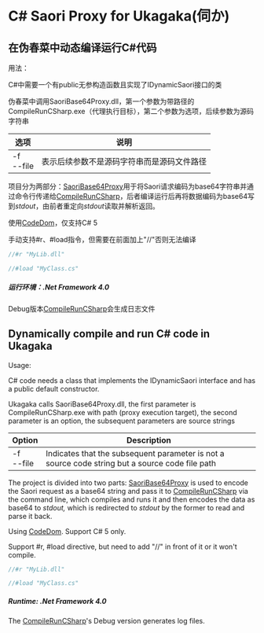 # C# Saori Proxy for Ukagaka(伺か)

## 在伪春菜中动态编译运行C#代码

用法：

C#中需要一个有public无参构造函数且实现了IDynamicSaori接口的类

伪春菜中调用SaoriBase64Proxy.dll，第一个参数为带路径的CompileRunCSharp.exe（代理执行目标），第二个参数为选项，后续参数为源码字符串

| 选项         | 说明                                       |
| ------------ | ------------------------------------------ |
| -f<br>--file | 表示后续参数不是源码字符串而是源码文件路径 |

项目分为两部分：[SaoriBase64Proxy](SaoriBase64Proxy)用于将Saori请求编码为base64字符串并通过命令行传递给[CompileRunCSharp](CompileRunCSharp)，后者编译运行后再将数据编码为base64写到*stdout*，由前者重定向*stdout*读取并解析返回。

使用[CodeDom](https://docs.microsoft.com/zh-cn/dotnet/api/microsoft.csharp.csharpcodeprovider?view=netframework-4.0)，仅支持C# 5

手动支持#r、#load指令，但需要在前面加上"//"否则无法编译

```C#
//#r "MyLib.dll"
```

```C#
//#load "MyClass.cs"
```

##### 运行环境：.Net Framework 4.0

Debug版本[CompileRunCSharp](CompileRunCSharp)会生成日志文件





## Dynamically compile and run C# code in Ukagaka

Usage: 

C# code needs a class that implements the IDynamicSaori interface and has a public default constructor.

Ukagaka calls SaoriBase64Proxy.dll, the first parameter is CompileRunCSharp.exe with path (proxy execution target), the second parameter is an option, the subsequent parameters are source strings

| Option       | Description                                                  |
| ------------ | ------------------------------------------------------------ |
| -f<br>--file | Indicates that the subsequent parameter is not a source code string but a source code file path |

The project is divided into two parts: [SaoriBase64Proxy](SaoriBase64Proxy) is used to encode the Saori request as a base64 string and pass it to [CompileRunCSharp](CompileRunCSharp) via the command line, which compiles and runs it and then encodes the data as base64 to *stdout,* which is redirected to *stdout* by the former to read and parse it back.

Using [CodeDom](https://docs.microsoft.com/en-us/dotnet/api/microsoft.csharp.csharpcodeprovider?view=netframework-4.0). Support C# 5 only.

Support #r, #load directive, but need to add "//" in front of it or it won't compile.

```C#
//#r "MyLib.dll"
```

```C#
//#load "MyClass.cs"
```

##### Runtime: .Net Framework 4.0

The [CompileRunCSharp](CompileRunCSharp)'s Debug version generates log files.
